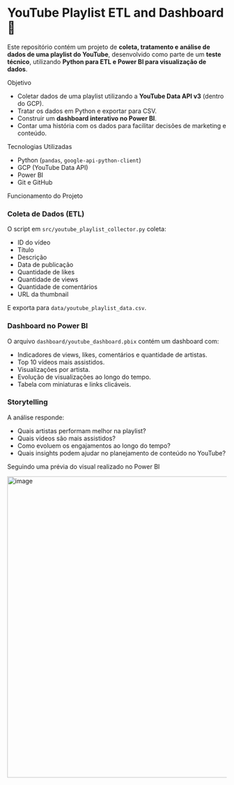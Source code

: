 # YouTube Playlist ETL and Dashboard 🚀

Este repositório contém um projeto de **coleta, tratamento e análise de dados de uma playlist do YouTube**, desenvolvido como parte de um **teste técnico**, utilizando **Python para ETL e Power BI para visualização de dados**.

Objetivo

- Coletar dados de uma playlist utilizando a **YouTube Data API v3** (dentro do GCP).  
- Tratar os dados em Python e exportar para CSV.  
- Construir um **dashboard interativo no Power BI**.  
- Contar uma história com os dados para facilitar decisões de marketing e conteúdo.

Tecnologias Utilizadas

- Python (`pandas`, `google-api-python-client`)
- GCP (YouTube Data API)
- Power BI
- Git e GitHub

Funcionamento do Projeto

### Coleta de Dados (ETL)

O script em `src/youtube_playlist_collector.py` coleta:

- ID do vídeo
- Título
- Descrição
- Data de publicação
- Quantidade de likes
- Quantidade de views
- Quantidade de comentários
- URL da thumbnail

E exporta para `data/youtube_playlist_data.csv`.

### Dashboard no Power BI

O arquivo `dashboard/youtube_dashboard.pbix` contém um dashboard com:

- Indicadores de views, likes, comentários e quantidade de artistas.
- Top 10 vídeos mais assistidos.
- Visualizações por artista.
- Evolução de visualizações ao longo do tempo.
- Tabela com miniaturas e links clicáveis.

### Storytelling

A análise responde:
- Quais artistas performam melhor na playlist?
- Quais vídeos são mais assistidos?
- Como evoluem os engajamentos ao longo do tempo?
- Quais insights podem ajudar no planejamento de conteúdo no YouTube?

 Seguindo uma prévia do visual realizado no Power BI

<img width="1042" height="692" alt="image" src="https://github.com/user-attachments/assets/28a347ad-1840-4b99-a54e-25f1a57aba00" />


